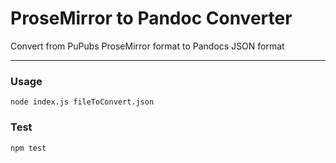 # ProseMirror to Pandoc Converter

Convert from PuPubs ProseMirror format to Pandocs JSON format 

---

### Usage

`node index.js fileToConvert.json`

### Test

`npm test`
